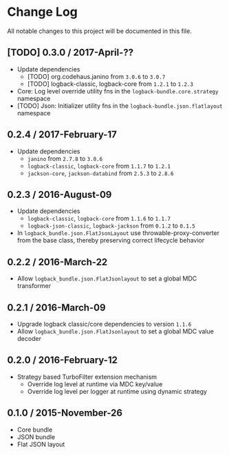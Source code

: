 # Change Log
All notable changes to this project will be documented in this file.


## [TODO] 0.3.0 / 2017-April-??

- Update dependencies
  - [TODO] org.codehaus.janino from `3.0.6` to `3.0.7`
  - [TODO] logback-classic, logback-core from `1.2.1` to `1.2.3`
- Core: Log level override utility fns in the `logback-bundle.core.strategy` namespace
- [TODO] Json: Initializer utility fns in the `logback-bundle.json.flatlayout` namespace


## 0.2.4 / 2017-February-17

- Update dependencies
  - `janino` from `2.7.8` to `3.0.6`
  - `logback-classic`, `logback-core` from `1.1.7` to `1.2.1`
  - `jackson-core`, `jackson-databind` from `2.5.3` to `2.8.6`


## 0.2.3 / 2016-August-09

- Update dependencies
  - `logback-classic`, `logback-core` from `1.1.6` to `1.1.7`
  - `logback-json-classic`, `logback-jackson` from `0.1.2` to `0.1.5`
- In `logback_bundle.json.FlatJsonLayout` use throwable-proxy-converter from
  the base class, thereby preserving correct lifecycle behavior


## 0.2.2 / 2016-March-22

- Allow `logback_bundle.json.FlatJsonlayout` to set a global MDC transformer


## 0.2.1 / 2016-March-09

- Upgrade logback classic/core dependencies to version `1.1.6`
- Allow `logback_bundle.json.FlatJsonlayout` to set a global MDC value decoder


## 0.2.0 / 2016-February-12

- Strategy based TurboFilter extension mechanism
  - Override log level at runtime via MDC key/value
  - Override log level per logger at runtime using dynamic strategy


## 0.1.0 / 2015-November-26

- Core bundle
- JSON bundle
- Flat JSON layout

